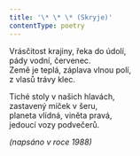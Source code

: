 ```yaml
---
title: '\* \* \* (Skryje)'
contentType: poetry
---
```


<section>

Vrásčitost krajiny, řeka do údolí,  
pády vodní, červenec.  
Země je teplá, záplava vlnou polí,  
z vlasů trávy klec.

Tiché stoly v našich hlavách,  
zastavený míček v šeru,  
planeta vlídná, viněta pravá,  
jedoucí vozy podvečerů.

_(napsáno v roce 1988)_

</section>
